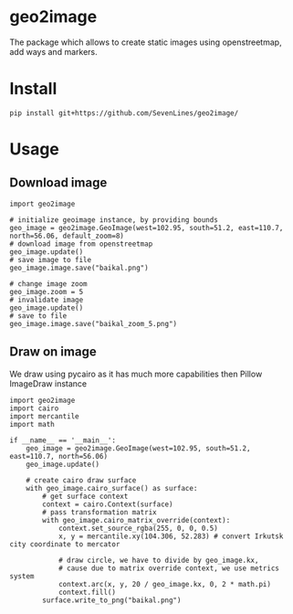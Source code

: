 geo2image
=========

The package which allows to create static images using openstreetmap, add ways and markers.

Install
=======

```
pip install git+https://github.com/SevenLines/geo2image/
```

Usage
=====

Download image
--------------

```
import geo2image

# initialize geoimage instance, by providing bounds
geo_image = geo2image.GeoImage(west=102.95, south=51.2, east=110.7, north=56.06, default_zoom=8)
# download image from openstreetmap
geo_image.update()
# save image to file
geo_image.image.save("baikal.png")

# change image zoom
geo_image.zoom = 5
# invalidate image
geo_image.update()
# save to file
geo_image.image.save("baikal_zoom_5.png")
```

Draw on image
-------------

We draw using pycairo as it has much more capabilities then Pillow ImageDraw instance

```
import geo2image
import cairo
import mercantile
import math

if __name__ == '__main__':
    geo_image = geo2image.GeoImage(west=102.95, south=51.2, east=110.7, north=56.06)
    geo_image.update()

    # create cairo draw surface
    with geo_image.cairo_surface() as surface:
        # get surface context
        context = cairo.Context(surface)
        # pass transformation matrix
        with geo_image.cairo_matrix_override(context):
            context.set_source_rgba(255, 0, 0, 0.5)
            x, y = mercantile.xy(104.306, 52.283) # convert Irkutsk city coordinate to mercator

            # draw circle, we have to divide by geo_image.kx,
            # cause due to matrix override context, we use metrics system
            context.arc(x, y, 20 / geo_image.kx, 0, 2 * math.pi)
            context.fill()
        surface.write_to_png("baikal.png")
```
